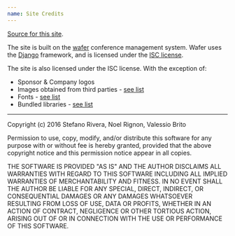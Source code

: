 ```yaml
---
name: Site Credits
---
```


[Source for this site](https://anonscm.debian.org/cgit/debconf-data/dc17.dc.o.git).

The site is built on the [wafer][] conference management system.
Wafer uses the [Django][] framework, and is licensed under the [ISC license][].

[wafer]: https://github.com/CTPUG/wafer
[Django]: https://www.djangoproject.com/
[ISC license]: https://github.com/CTPUG/wafer/blob/master/LICENSE

The site is also licensed under the ISC license. With the exception of:

* Sponsor & Company logos
* Images obtained from third parties - [see list](https://anonscm.debian.org/cgit/debconf-data/dc17.dc.o.git/tree/assets/img/AUTHORS)
* Fonts - [see list](https://anonscm.debian.org/cgit/debconf-data/dc17.dc.o.git/tree/assets/fonts/AUTHORS)
* Bundled libraries - [see list](https://anonscm.debian.org/cgit/debconf-data/dc17.dc.o.git/tree/package.json)

---

Copyright (c) 2016 Stefano Rivera, Noel Rignon, Valessio Brito

Permission to use, copy, modify, and/or distribute this software for any
purpose with or without fee is hereby granted, provided that the above
copyright notice and this permission notice appear in all copies.

THE SOFTWARE IS PROVIDED "AS IS" AND THE AUTHOR DISCLAIMS ALL WARRANTIES WITH
REGARD TO THIS SOFTWARE INCLUDING ALL IMPLIED WARRANTIES OF MERCHANTABILITY AND
FITNESS. IN NO EVENT SHALL THE AUTHOR BE LIABLE FOR ANY SPECIAL, DIRECT,
INDIRECT, OR CONSEQUENTIAL DAMAGES OR ANY DAMAGES WHATSOEVER RESULTING FROM
LOSS OF USE, DATA OR PROFITS, WHETHER IN AN ACTION OF CONTRACT, NEGLIGENCE OR
OTHER TORTIOUS ACTION, ARISING OUT OF OR IN CONNECTION WITH THE USE OR
PERFORMANCE OF THIS SOFTWARE.
